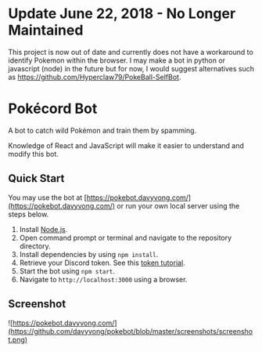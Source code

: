 # Update June 22, 2018 - No Longer Maintained
This project is now out of date and currently does not have a workaround to identify Pokemon within the browser. I may make a bot in python or javascript (node) in the future but for now, I would suggest alternatives such as https://github.com/Hyperclaw79/PokeBall-SelfBot.

# Pokécord Bot
A bot to catch wild Pokémon and train them by spamming.

Knowledge of React and JavaScript will make it easier to understand and modify this bot.

## Quick Start
You may use the bot at [https://pokebot.davyvong.com/](https://pokebot.davyvong.com/) or run your own local server using the steps below.
1. Install [Node.js](https://nodejs.org/en/).
2. Open command prompt or terminal and navigate to the repository directory.
3. Install dependencies by using `npm install`.
4. Retrieve your Discord token. See this [token tutorial](https://github.com/davyvong/pokebot/wiki/Finding-Your-Discord-Token).
5. Start the bot using `npm start`.
6. Navigate to `http://localhost:3000` using a browser.

## Screenshot
![https://pokebot.davyvong.com/](https://github.com/davyvong/pokebot/blob/master/screenshots/screenshot.png)
